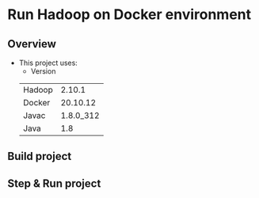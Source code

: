 # Run Hadoop on Docker environment

## Overview

* This project uses:
    * Version 
    <table>
    <tr>
        <td>Hadoop</td>
        <td>2.10.1</td>
    </tr>
   <tr>
        <td>Docker</td>
        <td>20.10.12</td>
    </tr>
    <tr>
        <td>Javac</td>
        <td>1.8.0_312</td>
    </tr>
    <tr>
        <td>Java</td>
        <td>1.8</td>
    </tr>
   </table>
 
## Build project
  
## Step & Run project
